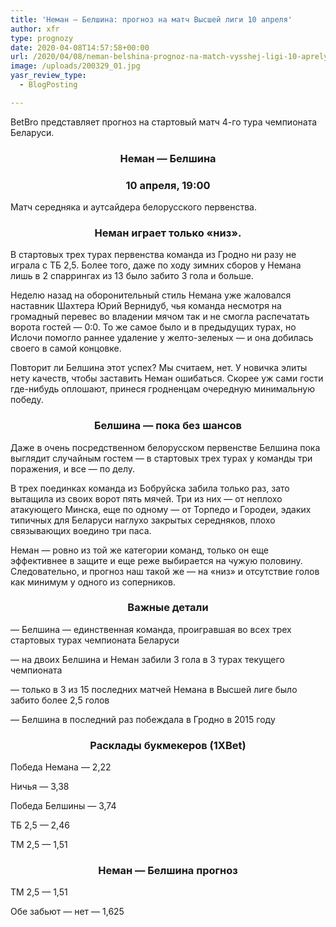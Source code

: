 ```yaml
---
title: 'Неман — Белшина: прогноз на матч Высшей лиги 10 апреля'
author: xfr
type: prognozy
date: 2020-04-08T14:57:58+00:00
url: /2020/04/08/neman-belshina-prognoz-na-match-vysshej-ligi-10-aprelya/
image: /uploads/200329_01.jpg
yasr_review_type:
  - BlogPosting

---
```

BetBro представляет прогноз на стартовый матч 4-го тура чемпионата Беларуси.

<h3 style="text-align: center">
  <strong>Неман &#8212; Белшина</strong>
</h3>

<h3 style="text-align: center">
  <strong>10 апреля, 19:00</strong>
</h3>

Матч середняка и аутсайдера белорусского первенства.

<h3 style="text-align: center">
  <strong>Неман играет только «низ».</strong>
</h3>

В стартовых трех турах первенства команда из Гродно ни разу не играла с ТБ 2,5. Более того, даже по ходу зимних сборов у Немана лишь в 2 спаррингах из 13 было забито 3 гола и больше.

Неделю назад на оборонительный стиль Немана уже жаловался наставник Шахтера Юрий Вернидуб, чья команда несмотря на громадный перевес во владении мячом так и не смогла распечатать ворота гостей &#8212; 0:0. То же самое было и в предыдущих турах, но Ислочи помогло раннее удаление у желто-зеленых &#8212; и она добилась своего в самой концовке.

Повторит ли Белшина этот успех? Мы считаем, нет. У новичка элиты нету качеств, чтобы заставить Неман ошибаться. Скорее уж сами гости где-нибудь оплошают, принеся гродненцам очередную минимальную победу.

<h3 style="text-align: center">
  <strong>Белшина &#8212; пока без шансов</strong>
</h3>

Даже в очень посредственном белорусском первенстве Белшина пока выглядит случайным гостем &#8212; в стартовых трех турах у команды три поражения, и все &#8212; по делу.

В трех поединках команда из Бобруйска забила только раз, зато вытащила из своих ворот пять мячей. Три из них &#8212; от неплохо атакующего Минска, еще по одному &#8212; от Торпедо и Городеи, эдаких типичных для Беларуси наглухо закрытых середняков, плохо связывающих воедино три паса.

Неман &#8212; ровно из той же категории команд, только он еще эффективнее в защите и еще реже выбирается на чужую половину. Следовательно, и прогноз наш такой же &#8212; на «низ» и отсутствие голов как минимум у одного из соперников.

<h3 style="text-align: center">
  <strong>Важные детали</strong>
</h3>

&#8212; Белшина &#8212; единственная команда, проигравшая во всех трех стартовых турах чемпионата Беларуси

&#8212; на двоих Белшина и Неман забили 3 гола в 3 турах текущего чемпионата

&#8212; только в 3 из 15 последних матчей Немана в Высшей лиге было забито более 2,5 голов

&#8212; Белшина в последний раз побеждала в Гродно в 2015 году

<h3 style="text-align: center">
  <strong>Расклады букмекеров (1XBet)</strong>
</h3>

Победа Немана &#8212; 2,22

Ничья &#8212; 3,38

Победа Белшины &#8212; 3,74

ТБ 2,5 &#8212; 2,46

ТМ 2,5 &#8212; 1,51

<h3 style="text-align: center">
  Неман &#8212; Белшина прогноз
</h3>

ТМ 2,5 &#8212; 1,51

Обе забьют &#8212; нет &#8212; 1,625
